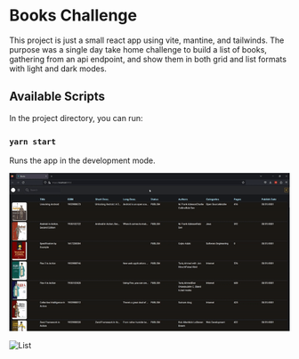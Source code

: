 # Books Challenge

This project is just a small react app using vite, mantine, and tailwinds.  The purpose was a single day take home challenge to build a list of books, gathering from an api endpoint, and show them in both grid and list formats with light and dark modes.

## Available Scripts

In the project directory, you can run:

### `yarn start`

Runs the app in the development mode.

![Grid](/readme/grid.gif?raw=true "Grid")
  
![List](/readme/list.gif?raw=true "List")